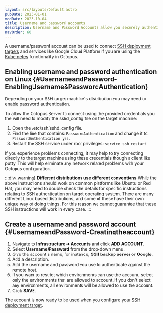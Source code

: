 ```yaml
---
layout: src/layouts/Default.astro
pubDate: 2023-01-01
modDate: 2023-10-04
title: Username and password accounts
description: Username and Password Accounts allow you securely authenticate with different services.
navOrder: 60
---
```


A username/password account can be used to connect [SSH deployment targets](/docs/infrastructure/deployment-targets/linux/ssh-target/) and services like Google Cloud Platform if you are using the [Kubernetes](/docs/deployments/kubernetes) functionality in Octopus.

## Enabling username and password authentication on Linux {#UsernameandPassword-EnablingUsername&amp;PasswordAuthentication}

Depending on your SSH target machine's distribution you may need to enable password authentication.

To allow the Octopus Server to connect using the provided credentials you the will need to modify the sshd\_config file on the target machine:

1. Open the /etc/ssh/sshd_config file.
1. Find the line that contains: `PasswordAuthentication` and change it to: `PasswordAuthentication yes`.
1. Restart the SSH service under root privileges: `service ssh restart`.

If you experience problems connecting, it may help to try connecting directly to the target machine using these credentials though a client like putty. This will help eliminate any network related problems with your Octopus configuration.

:::div{.warning}
**Different distributions use different conventions**
While the above instructions should work on common platforms like Ubuntu or Red Hat, you may need to double check the details for specific instructions relating to SSH authentication on target operating system. There are many different Linux based distributions, and some of these have their own unique way of doing things. For this reason we cannot guarantee that these SSH instructions will work in every case.
:::

## Create a username and password account {#UsernameandPassword-Creatingtheaccount}

1. Navigate to **Infrastructure ➜ Accounts** and click **ADD ACCOUNT**.
1. Select **Username/Password** from the drop-down menu.
1. Give the account a name, for instance, **SSH backup server** or **Google**.
1. Add a description.
1. Add the username and password you use to authenticate against the remote host.
1. If you want to restrict which environments can use the account, select only the environments that are allowed to account. If you don't select any environments, all environments will be allowed to use the account.
1. Click **SAVE**.

The account is now ready to be used when you configure your [SSH deployment target](/docs/infrastructure/deployment-targets/linux/ssh-target).
